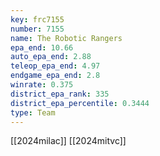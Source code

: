 ```yaml
---
key: frc7155
number: 7155
name: The Robotic Rangers
epa_end: 10.66
auto_epa_end: 2.88
teleop_epa_end: 4.97
endgame_epa_end: 2.8
winrate: 0.375
district_epa_rank: 335
district_epa_percentile: 0.3444
type: Team
---
```

[[2024milac]]
[[2024mitvc]]
